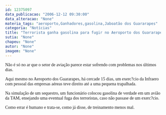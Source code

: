 ```yaml
---
id: 12375097
data_publicacao: "2006-12-12 09:30:00"
data_alteracao: "None"
materia_tags: "aeroporto,Ganhadores,gasolina,Jaboatão dos Guararapes"
categoria: "Notícias"
title: "Terrorista ganha gasolina para fugir no Aeroporto dos Guararapes"
sutia: "None"
chapeu: "None"
autor: "None"
imagem: "None"
---
```

<p><P><FONT face=Verdana>Não é só no ar que o setor de aviação parece estar sofrendo com problemas nos últimos dias.</FONT></P></p>
<p><P><FONT face=Verdana>Aqui mesmo no Aeroporto dos Guararapes, há cercade 15 dias, um exerc?cio da Infraero com pessoal das empresas aéreas teve direito até a uma pequena trapalhada.</FONT></P></p>
<p><P><FONT face=Verdana>Na simulação de um sequestro, um funcionário colocou gasolina de verdade em um avião da TAM, ensejando uma eventual fuga dos terroristas, caso não passase de um exerc?cio.</FONT></P></p>
<p><P><FONT face=Verdana>Como errar é humano e trata-se, como já disse, de treinamento menos mal.</FONT></P> </p>
